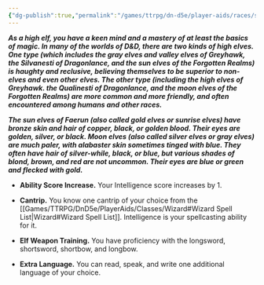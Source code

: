 ```yaml
---
{"dg-publish":true,"permalink":"/games/ttrpg/dn-d5e/player-aids/races/sub-races/high-elf/","tags":["TTRPG/DND/5e","Races"],"noteIcon":""}
---
```



**_As a high elf, you have a keen mind and a mastery of at least the basics of magic. In many of the worlds of D&D, there are two kinds of high elves. One type (which includes the gray elves and valley elves of Greyhawk, the Silvanesti of Dragonlance, and the sun elves of the Forgotten Realms) is haughty and reclusive, believing themselves to be superior to non-elves and even other elves. The other type (including the high elves of Greyhawk. the Qualinesti of Dragonlance, and the moon elves of the Forgotten Realms) are more common and more friendly, and often encountered among humans and other races._**

**_The sun elves of Faerun (also called gold elves or sunrise elves) have bronze skin and hair of copper, black, or golden blood. Their eyes are golden, silver, or black. Moon elves (also called silver elves or gray elves) are much paler, with alabaster skin sometimes tinged with blue. They often have hair of silver-while, black, or blue, but various shades of blond, brown, and red are not uncommon. Their eyes are blue or green and flecked with gold._**

- **Ability Score Increase.** Your Intelligence score increases by 1.

- **Cantrip.** You know one cantrip of your choice from the [[Games/TTRPG/DnD5e/PlayerAids/Classes/Wizard#Wizard Spell List\|Wizard#Wizard Spell List]]. Intelligence is your spellcasting ability for it.

- **Elf Weapon Training.** You have proficiency with the longsword, shortsword, shortbow, and longbow.

- **Extra Language.** You can read, speak, and write one additional language of your choice.